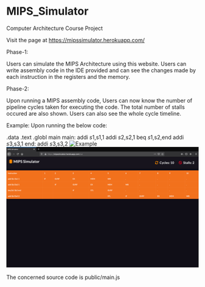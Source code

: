 # MIPS_Simulator
Computer Architecture Course Project

Visit the page at https://mipssimulator.herokuapp.com/

Phase-1:

Users can simulate the MIPS Architecture using this website. Users can write assembly code in the IDE provided and can see the changes made by each instruction in the registers and the memory.

Phase-2:

Upon running a MIPS assembly code, Users can now know the number of pipeline cycles taken for executing the code. The total number of stalls occured are also shown.
Users can also see the whole cycle timeline.

Example:
Upon running the below code:

.data
.text
.globl main
main:
addi $s1,$s1,1
addi $s2,$s2,1
beq $s1,$s2,end
addi $s3,$s3,1
end:
addi $s3,$s3,2
![Example]("./Example.png")
<img src="https://github.com/mir-sam-ali/MIPS_Simulator/blob/master/Example.png?raw=true"/>


The concerned source code is public/main.js
